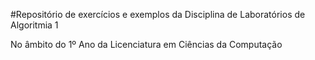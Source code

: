 #Repositório de exercícios e exemplos da Disciplina de Laboratórios de Algoritmia 1

No âmbito do 1º Ano da Licenciatura em Ciências da Computação
